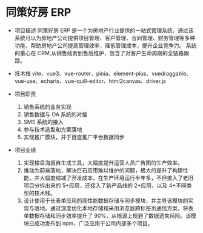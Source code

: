 # 同策好房 ERP

- 项目描述
  同策好房 ERP 是一个为房地产行业提供的一站式管理系统，通过该系统可以为房地产公司提供项目管理、客户管理、合同管理、财务管理等多种功能，帮助房地产公司提高管理效率，降低管理成本，提升企业竞争力。
  系统的重心在 CRM,从销售线索到售后维护，包含了对客户生命周期的全链路跟踪。
- 技术栈
  vite、vue3、vue-router、pinia、element-plus、vuedraggable、vue-use、echarts、vue-quill-editor、html2canvas、driver.js
- 项目职责
  1. 销售系统的业务实现
  2. 销售数据与 OA 系统的对接
  3. SMS 系统的接入
  4. 参与技术选型和方案落地
  5. 实现推广模块，并于百度推广平台数据同步
- 项目业绩

  1. 实现楼盘海报自生成工具，大幅度提升运营人员广告图的生产效率。
  2. 推动为前端落地，解决巨石应用难以维护的问题，极大的提升了构建性能，并大幅度缩减了开发成本。在生产环境运行半年多，不但接入了老旧项目分拆出来的 5+应用，还接入了新产品线的 2+应用，以及 4+不同类型的技术栈。
  3. 设计使用于长表单应用的高性能数据存储与同步模块，并主导该模块的实现与落地。通过深度优化本地存储和采用浏览器跨标签页通信方案，将表单数据存储和同步效率提升了 90%，从根源上规避了数据遗失风险。该模块已成功发布到 npm，广泛应用于公司内部多个项目。